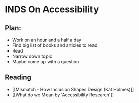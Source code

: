 # INDS On Accessibility

## Plan:
- Work on an hour and a half a day
- Find big list of books and articles to read 
- Read
- Narrow down topic
- Maybe come up with a question

## Reading
- [[Mismatch - How Inclusion Shapes Design (Kat Holmes)]]
- [[What do we Mean by 'Accessibility Research']]

